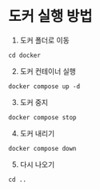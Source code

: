 # 도커 실행 방법
1. 도커 폴더로 이동
```shell
cd docker
```
2. 도커 컨테이너 실행
```shell
docker compose up -d
```
3. 도커 중지
```shell
docker compose stop
```
4. 도커 내리기
```shell
docker compose down
```
5. 다시 나오기
```shell
cd ..
```